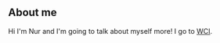 ## About me

Hi I'm Nur and I'm going to talk about myself more! I go to [WCI](https://wci.wrdsb.ca/).

<!--- comment!
